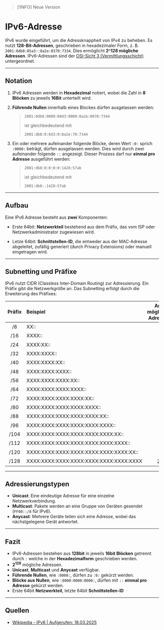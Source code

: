 > [!INFO] Neue Version
# IPv6-Adresse

IPv6 wurde eingeführt, um die Adressknappheit von IPv4 zu beheben. Es nutzt **128-Bit-Adressen**, geschrieben in hexadezimaler Form, z. B. `2001:0db8:85a3::8a2e:0370:7334`. Dies ermöglicht **2^128 mögliche Adressen**. IPv6-Adressen sind der [OSI-Sicht 3 (Vermittlungsschicht)](osi-schichtmodell.md#osi-schichtmodell#osi-schichten#3%20vermittlungsschicht%20(network%20layer)) untergeordnet.

***

## Notation

1. IPv6 Adressen werden in **Hexadezimal** notiert, wobei die Zahl in **8 Blöcken** zu jeweils **16Bit** unterteilt wird.

2. **Führende Nullen** innerhalb eines Blockes dürfen ausgelassen werden:
	>```
	>2001:0db8:0000:08d3:0000:8a2e:0070:7344
	>```
	>ist gleichbedeutend mit
	>```
	>2001:db8:0:8d3:0:8a2e:70:7344
	>```

3. Ein oder mehrere aufeinander folgende Blöcke, deren Wert ``:0:`` sprich ``:0000:``  beträgt, dürfen ausgelassen werden. Dies wird durch zwei aufeinander folgende ``::`` angezeigt. Dieser Prozess darf nur **einmal pro Adresse** ausgeführt werden:
	>```
	>2001:db8:0:0:0:0:1428:57ab
	>```
	>ist gleichbedeutend mit
	>```
	>2001:db8::1428:57ab
	>```
***

## Aufbau

Eine IPv6 Adresse besteht aus **zwei** Komponenten:

- Erste 64bit: **Netzwerkteil** bestehend aus dem Präfix, das vom ISP oder Netzwerkadministrator zugewiesen wird.

- Letze 64bit: **Schnittstellen-ID**, die entweder aus der MAC-Adresse abgeleitet, zufällig generiert (durch Privacy Extensions) oder manuell eingetragen wird.

***

## Subnetting und Präfixe
 
 IPv6 nutzt CIDR (Classless Inter-Domain Routing) zur Adressierung. Ein Präfix gibt die Netzwerkgröße an. Das Subnetting erfolgt durch die Erweiterung des Präfixes:
 
|Präfix |Beispiel                               |Anzahl möglicher Adressen |
|:-----:|:--------------------------------------|-------------------------:|
|/8     |XX::                                   |2<sup>120</sup>           |
|/16    |XXXX::                                 |2<sup>112</sup>           |
|/24    |XXXX:XX::                              |2<sup>104</sup>           |
|/32    |XXXX:XXXX::                            |2<sup>96</sup>            |
|/40    |XXXX:XXXX:XX::                         |2<sup>88</sup>            |
|/48    |XXXX:XXXX:XXXX::                       |2<sup>80</sup>            |
|/56    |XXXX:XXXX:XXXX:XX::                    |2<sup>72</sup>            |
|/64    |XXXX:XXXX:XXXX:XXXX::                  |2<sup>64</sup>            |
|/72    |XXXX:XXXX:XXXX:XXXX:XX::               |2<sup>56</sup>            |
|/80    |XXXX:XXXX:XXXX:XXXX:XXXX::             |2<sup>48</sup>            |
|/88    |XXXX:XXXX:XXXX:XXXX:XXXX:XX::          |2<sup>40</sup>            |
|/96    |XXXX:XXXX:XXXX:XXXX:XXXX:XXXX::        |2<sup>32</sup>            |
|/104   |XXXX:XXXX:XXXX:XXXX:XXXX:XXXX:XX::     |2<sup>24</sup>            |
|/112   |XXXX:XXXX:XXXX:XXXX:XXXX:XXXX:XXXX::   |2<sup>16</sup>            |
|/120   |XXXX:XXXX:XXXX:XXXX:XXXX:XXXX:XXXX:XX::|2<sup>8</sup>             |
|/128   |XXXX:XXXX:XXXX:XXXX:XXXX:XXXX:XXXX:XXXX|2<sup>0</sup> (1)         |

***

## Adressierungstypen

- **Unicast**: Eine eindeutige Adresse für eine einzelne Netzwerkverbindung.
- **Multicast**: Pakete werden an eine Gruppe von Geräten gesendet (`FF00::/8` für IPv6).
- **Anycast**: Mehrere Geräte teilen sich eine Adresse, wobei das nächstgelegene Gerät antwortet.

***

## Fazit

- IPv6-Adressen bestehen aus **128bit** in jeweils **16bit Blöcken** getrennt durch `:` welche in der **Hexadezimalform** geschrieben werden.
- **2<sup>128</sup>** mögliche Adressen.
- **Unicast**, **Multicast** und **Anycast** verfügbar.
- **Führende Nullen**, wie ``:0000:``, dürfen zu ``:0:`` gekürzt werden.
- **Blöcke aus Nullen**, wie ``:0000:0000:0000:``, dürfen mit ``::`` **einmal pro Adresse** gekürzt werden.
- Erste 64bit **Netzwerkteil**, letzte 64bit **Schnittstellen-ID**

***

## Quellen

- [Wikipedia - IPv6 | Aufgerufen: 18.03.2025](https://de.wikipedia.org/wiki/IPv6)